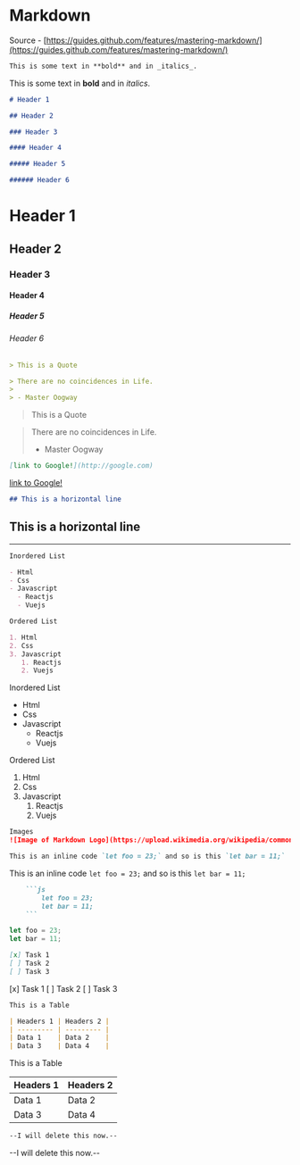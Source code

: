 # Markdown

Source - [https://guides.github.com/features/mastering-markdown/](https://guides.github.com/features/mastering-markdown/)

```md
This is some text in **bold** and in _italics_.
```

This is some text in **bold** and in _italics_.

```md
# Header 1

## Header 2

### Header 3

#### Header 4

##### Header 5

###### Header 6
```

# Header 1

## Header 2

### Header 3

#### Header 4

##### Header 5

###### Header 6

```md
> This is a Quote

> There are no coincidences in Life.
>
> - Master Oogway
```

> This is a Quote

> There are no coincidences in Life.
>
> - Master Oogway

```md
[link to Google!](http://google.com)
```

[link to Google!](http://google.com)

```md
## This is a horizontal line
```

## This is a horizontal line

---

```md
Inordered List

- Html
- Css
- Javascript
  - Reactjs
  - Vuejs

Ordered List

1. Html
2. Css
3. Javascript
   1. Reactjs
   2. Vuejs
```

Inordered List

- Html
- Css
- Javascript
  - Reactjs
  - Vuejs

Ordered List

1. Html
2. Css
3. Javascript
   1. Reactjs
   2. Vuejs

```md
Images
![Image of Markdown Logo](https://upload.wikimedia.org/wikipedia/commons/thumb/4/48/Markdown-mark.svg/1280px-Markdown-mark.svg.png)
```

```md
This is an inline code `let foo = 23;` and so is this `let bar = 11;`
```

This is an inline code `let foo = 23;` and so is this `let bar = 11;`

````md
    ```js
        let foo = 23;
        let bar = 11;
    ```
````

```js
let foo = 23;
let bar = 11;
```

```md
[x] Task 1
[ ] Task 2
[ ] Task 3
```

[x] Task 1
[ ] Task 2
[ ] Task 3

```md
This is a Table

| Headers 1 | Headers 2 |
| --------- | --------- |
| Data 1    | Data 2    |
| Data 3    | Data 4    |
```

This is a Table

| Headers 1 | Headers 2 |
| --------- | --------- |
| Data 1    | Data 2    |
| Data 3    | Data 4    |

```md
--I will delete this now.--
```

--I will delete this now.--
